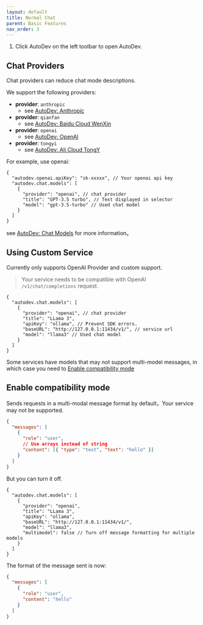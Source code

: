 ```yaml
---
layout: default
title: Normal Chat
parent: Basic Features
nav_order: 3
---
```


1. Click AutoDev on the left toolbar to open AutoDev.

## Chat Providers

Chat providers can reduce chat mode descriptions.

We support the following providers:

- **provider**: `anthropic`
  - see [AutoDev: Anthropic](../configuration.md#anthropic)
- **provider**: `qianfan`
  - see [AutoDev: Baidu Cloud WenXin](../configuration.md#baidu-cloud-wenxin)
- **provider**: `openai`
  - see [AutoDev: OpenAI](../configuration.md#openai)
- **provider**: `tongyi`
  - see [AutoDev: Ali Cloud TongY](../configuration.md#ali-cloud-tongyi)

For example, use openai:

```jsonc
{
  "autodev.openai.apiKey": "sk-xxxxx", // Your openai api key
  "autodev.chat.models": [
    {
      "provider": "openai", // chat provider
      "title": "GPT-3.5 turbo", // Text displayed in selector
      "model": "gpt-3.5-turbo" // Used chat model
    }
  ]
}
```

see [AutoDev: Chat Models](../configuration.md#chat-models) for more information。

## Using Custom Service

Currently only supports OpenAI Provider and custom support.

> Your service needs to be compatible with OpenAI `/v1/chat/completions` request.

```jsonc
{
  "autodev.chat.models": [
    {
      "provider": "openai", // chat provider
      "title": "LLama 3",
      "apiKey": "ollama", // Prevent SDK errors.
      "baseURL": "http://127.0.0.1:11434/v1/", // service url
      "model": "llama3" // Used chat model
    }
  ]
}
```

Some services have models that may not support multi-model messages, in which case you need to [Enable compatibility mode](#enable-compatibility-mode)

## Enable compatibility mode

Sends requests in a multi-modal message format by default，Your service may not be supported.

```json
{
  "messages": [
    {
      "role": "user",
      // Use arrays instead of string
      "content": [{ "type": "text", "text": "hello" }]
    }
  ]
}
```

But you can turn it off.

```jsonc
{
  "autodev.chat.models": [
    {
      "provider": "openai",
      "title": "LLama 3",
      "apiKey": "ollama",
      "baseURL": "http://127.0.0.1:11434/v1/",
      "model": "llama3",
      "multimodel": false // Turn off message formatting for multiple models
    }
  ]
}
```

The format of the message sent is now:

```json
{
  "messages": [
    {
      "role": "user",
      "content": "hello"
    }
  ]
}
```
